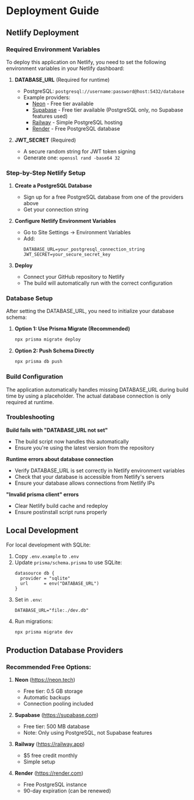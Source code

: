 # Deployment Guide

## Netlify Deployment

### Required Environment Variables

To deploy this application on Netlify, you need to set the following environment variables in your Netlify dashboard:

1. **DATABASE_URL** (Required for runtime)
   - PostgreSQL: `postgresql://username:password@host:5432/database`
   - Example providers:
     - [Neon](https://neon.tech) - Free tier available
     - [Supabase](https://supabase.com) - Free tier available (PostgreSQL only, no Supabase features used)
     - [Railway](https://railway.app) - Simple PostgreSQL hosting
     - [Render](https://render.com) - Free PostgreSQL database

2. **JWT_SECRET** (Required)
   - A secure random string for JWT token signing
   - Generate one: `openssl rand -base64 32`

### Step-by-Step Netlify Setup

1. **Create a PostgreSQL Database**
   - Sign up for a free PostgreSQL database from one of the providers above
   - Get your connection string

2. **Configure Netlify Environment Variables**
   - Go to Site Settings → Environment Variables
   - Add:
     ```
     DATABASE_URL=your_postgresql_connection_string
     JWT_SECRET=your_secure_secret_key
     ```

3. **Deploy**
   - Connect your GitHub repository to Netlify
   - The build will automatically run with the correct configuration

### Database Setup

After setting the DATABASE_URL, you need to initialize your database schema:

1. **Option 1: Use Prisma Migrate (Recommended)**
   ```bash
   npx prisma migrate deploy
   ```

2. **Option 2: Push Schema Directly**
   ```bash
   npx prisma db push
   ```

### Build Configuration

The application automatically handles missing DATABASE_URL during build time by using a placeholder. The actual database connection is only required at runtime.

### Troubleshooting

**Build fails with "DATABASE_URL not set"**
- The build script now handles this automatically
- Ensure you're using the latest version from the repository

**Runtime errors about database connection**
- Verify DATABASE_URL is set correctly in Netlify environment variables
- Check that your database is accessible from Netlify's servers
- Ensure your database allows connections from Netlify IPs

**"Invalid prisma client" errors**
- Clear Netlify build cache and redeploy
- Ensure postinstall script runs properly

## Local Development

For local development with SQLite:

1. Copy `.env.example` to `.env`
2. Update `prisma/schema.prisma` to use SQLite:
   ```prisma
   datasource db {
     provider = "sqlite"
     url      = env("DATABASE_URL")
   }
   ```
3. Set in `.env`:
   ```
   DATABASE_URL="file:./dev.db"
   ```
4. Run migrations:
   ```bash
   npx prisma migrate dev
   ```

## Production Database Providers

### Recommended Free Options:

1. **Neon** (https://neon.tech)
   - Free tier: 0.5 GB storage
   - Automatic backups
   - Connection pooling included

2. **Supabase** (https://supabase.com)
   - Free tier: 500 MB database
   - Note: Only using PostgreSQL, not Supabase features

3. **Railway** (https://railway.app)
   - $5 free credit monthly
   - Simple setup

4. **Render** (https://render.com)
   - Free PostgreSQL instance
   - 90-day expiration (can be renewed)
